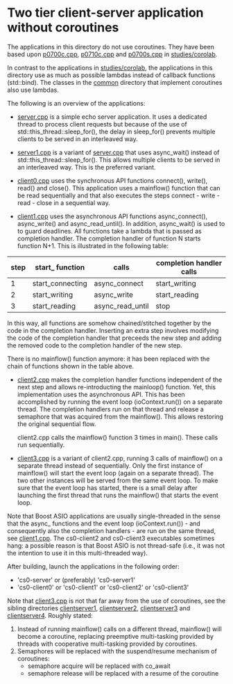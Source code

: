 # Two tier client-server application without coroutines

The applications in this directory do not use coroutines.
They have been based upon [p0700c.cpp](../../../studies/corolab/p0700c.cpp),
[p0710c.cpp](../../../studies/corolab/p0710c.cpp) 
and [p0700s.cpp](../../../studies/corolab/p0700s.cpp) in [studies/corolab](../../../studies/corolab).

In contrast to the applications in [studies/corolab](../../../studies/corolab),
the applications in this directory use as much as possible lambdas instead of callback functions (std::bind).
The classes in the [common](../common) directory that implement coroutines also use lambdas.

The following is an overview of the applications:

* [server.cpp](./server.cpp) is a simple echo server application. It uses a dedicated thread to process client requests
  but because of the use of std::this_thread::sleep_for(), the delay in sleep_for() prevents multiple clients to be served
  in an interleaved way.

* [server1.cpp](./server1.cpp) is a variant of [server.cpp](./server.cpp) that uses async_wait() instead
  of std::this_thread::sleep_for(). This allows multiple clients to be served in an interleaved way.
  This is the preferred variant.

* [client0.cpp](./client0.cpp) uses the synchronous API functions connect(), write(), read() and close().
  This application uses a mainflow() function that can be read sequentially
  and that also executes the steps connect - write - read - close in a sequential way.

* [client1.cpp](./client1.cpp) uses the asynchronous API functions async_connect(), async_write() and async_read_until().
  In addition, async_wait() is used to to guard deadlines.
  All functions take a lambda that is passed as completion handler.
  The completion handler of function N starts function N+1. This is illustrated in the following table:

| step | start_ function  | calls            | completion handler calls |
| ---- | ---------------- | ---------------- | ------------------------ |
| 1    | start_connecting | async_connect    | start_writing            |
| 2    | start_writing    | async_write      | start_reading            |
| 3    | start_reading    | async_read_until | stop                     |

  In this way, all functions are somehow chained/stitched together by the code in the completion handler.
  Inserting an extra step involves modifying the code of the completion handler that preceeds the new step
  and adding the removed code to the completion handler of the new step.

  There is no mainflow() function anymore: it has been replaced with the chain of functions shown in the table above. 

* [client2.cpp](./client2.cpp) makes the completion handler functions independent of the next step
  and allows re-introducting the mainloop() function. Yet, this implementation uses the asynchronous API.
  This has been accomplished by running the event loop (ioContext.run()) on a separate thread.
  The completion handlers run on that thread and release a semaphore that was acquired from the mainflow().
  This allows restoring the original sequential flow.

  client2.cpp calls the mainflow() function 3 times in main(). These calls run sequentially.

* [client3.cpp](./client3.cpp) is a variant of client2.cpp, running 3 calls of mainflow() on a separate thread
  instead of sequentially. Only the first instance of mainflow() will start the event loop (again on a separate thread).
  The two other instances will be served from the same event loop. To make sure that the event loop has started,
  there is a small delay after launching the first thread that runs the mainflow() that starts the event loop.

Note that Boost ASIO applications are usually single-threaded in the sense that the async_ functions
and the event loop (ioContext.run()) - and consequently also the completion handlers - are run on the same thread,
see [client1.cpp](./client1.cpp).
The cs0-client2 and cs0-client3 executables sometimes hang: a possible reason is that Boost ASIO is not
thread-safe (i.e., it was not the intention to use it in this multi-threaded way).

After building, launch the applications in the following order:

* 'cs0-server' or (preferably) 'cs0-server1'
* 'cs0-client0' or 'cs0-client1' or 'cs0-client2' or 'cs0-client3'

Note that [client3.cpp](./client3.cpp) is not that far away from the use of coroutines,
see the sibling directories [clientserver1](../clientserver1), [clientserver2](../clientserver2),
[clientserver3](../clientserver3) and [clientserver4](../clientserver4). Roughly stated:

1. Instead of running mainflow() calls on a different thread, mainflow() will become a coroutine,
   replacing preemptive multi-tasking provided by threads with cooperative multi-tasking provided by coroutines.
2. Semaphores will be replaced with the suspend/resume mechanism of coroutines:
   * semaphore acquire will be replaced with co_await
   * semaphore release will be replaced with a resume of the coroutine
